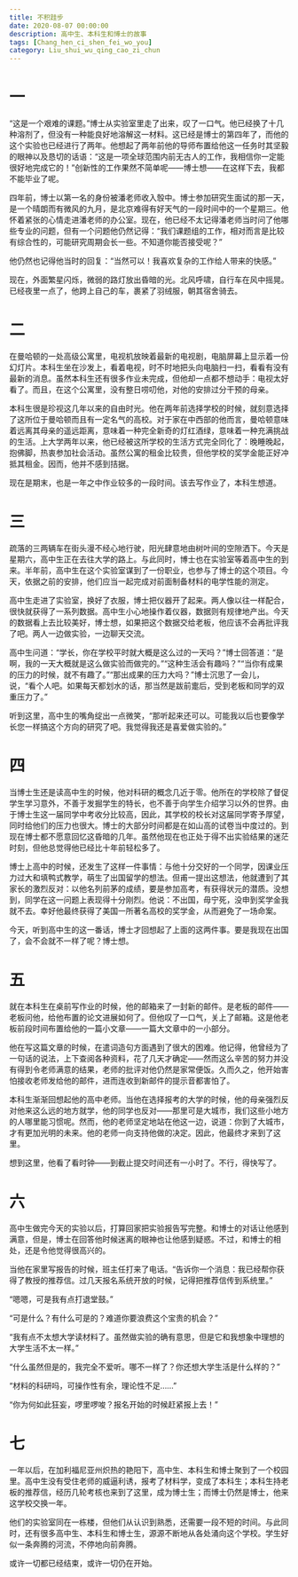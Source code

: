 ```yaml
---
title: 不积跬步
date: 2020-08-07 00:00:00
description: 高中生、本科生和博士的故事
tags: [Chang_hen_ci_shen_fei_wo_you]
category: Liu_shui_wu_qing_cao_zi_chun
---
```

# 一
“这是一个艰难的课题。”博士从实验室里走了出来，叹了一口气。他已经换了十几种溶剂了，但没有一种能良好地溶解这一材料。这已经是博士的第四年了，而他的这个实验也已经进行了两年。他想起了两年前他的导师布置给他这一任务时其坚毅的眼神以及恳切的话语：“这是一项全球范围内前无古人的工作，我相信你一定能很好地完成它的！”创新性的工作果然不简单呢——博士想——在这样下去，我都不能毕业了呢。  

四年前，博士以第一名的身份被潘老师收入彀中。博士参加研究生面试的那一天，是一个晴朗而有微风的九月，是北京难得有好天气的一段时间中的一个星期三。他怀着紧张的心情走进潘老师的办公室。现在，他已经不太记得潘老师当时问了他哪些专业的问题，但有一个问题他仍然记得：“我们课题组的工作，相对而言是比较有综合性的，可能研究周期会长一些。不知道你能否接受呢？”   

他仍然也记得他当时的回复：“当然可以！我喜欢复杂的工作给人带来的快感。”   

现在，外面繁星闪烁，微弱的路灯放出昏暗的光。北风呼啸，自行车在风中摇晃。已经夜里一点了，他跨上自己的车，裹紧了羽绒服，朝其宿舍骑去。   

# 二
在曼哈顿的一处高级公寓里，电视机放映着最新的电视剧，电脑屏幕上显示着一份幻灯片。本科生坐在沙发上，看着电视，时不时地把头向电脑扫一扫，看看有没有最新的消息。虽然本科生还有很多作业未完成，但他却一点都不想动手：电视太好看了。而且，在这个公寓里，没有整日唠叨他，对他的安排过分干预的母亲。   

本科生很是珍视这几年以来的自由时光。他在两年前选择学校的时候，就刻意选择了这所位于曼哈顿而且有一定名气的高校。对于家在中西部的他而言，曼哈顿意味着远离其母亲的遥远距离，意味着一种完全新奇的灯红酒绿，意味着一种充满挑战的生活。上大学两年以来，他已经被这所学校的生活方式完全同化了：晚睡晚起，抱佛脚，热衷参加社会活动。虽然公寓的租金比较贵，但他学校的奖学金能正好冲抵其租金。因而，他并不感到拮据。   

现在是期末，也是一年之中作业较多的一段时间。该去写作业了，本科生想道。   

# 三
疏落的三两辆车在街头漫不经心地行驶，阳光肆意地由树叶间的空隙洒下。今天是星期六，高中生正在去往大学的路上。与此同时，博士也在实验室等着高中生的到来。半年前，高中生在这个实验室谋到了一份职业，也参与了博士的这个项目。今天，依据之前的安排，他们应当一起完成对前面制备材料的电学性能的测定。   

高中生走进了实验室，换好了衣服，博士把仪器开了起来。两人像以往一样配合，很快就获得了一系列数据。高中生小心地操作着仪器，数据则有规律地产出。今天的数据看上去比较美好，博士想，如果把这个数据交给老板，他应该不会再批评我了吧。两人一边做实验，一边聊天交流。   

高中生问道：“学长，你在学校平时就大概是这么过的一天吗？”博士回答道：“是啊，我的一天大概就是这么做实验而做完的。”“这种生活会有趣吗？”“当你有成果的压力的时候，就不有趣了。”“那出成果的压力大吗？”博士沉思了一会儿，说，“看个人吧。如果每天都划水的话，那当然是跋前疐后，受到老板和同学的双重压力了。”   

听到这里，高中生的嘴角绽出一点微笑，“那听起来还可以。可能我以后也要像学长您一样搞这个方向的研究了吧。我觉得我还是喜爱做实验的。”   

# 四
当博士生还是读高中生的时候，他对科研的概念几近于零。他所在的学校除了督促学生学习意外，不善于发掘学生的特长，也不善于向学生介绍学习以外的世界。由于博士生这一届同学中考收分比较高，因此，其学校的校长对这届同学寄予厚望，同时给他们的压力也很大。博士的大部分时间都是在如山高的试卷当中度过的。到现在博士都不愿意回忆这昏暗的几年。虽然他现在也正处于得不出实验结果的迷茫时刻，但他总觉得他已经比十年前轻松多了。   

博士上高中的时候，还发生了这样一件事情：与他十分交好的一个同学，因课业压力过大和填鸭式教学，萌生了出国留学的想法。但甫一提出这想法，他就遭到了其家长的激烈反对：以他名列前茅的成绩，要是参加高考，有获得状元的潜质。没想到，同学在这一问题上表现得十分刚烈。他说：不出国，毋宁死，没申到奖学金我就不去。幸好他最终获得了美国一所著名高校的奖学金，从而避免了一场命案。   

今天，听到高中生的这一番话，博士才回想起了上面的这两件事。要是我现在出国了，会不会就不一样了呢？博士想。   

# 五
就在本科生在桌前写作业的时候，他的邮箱来了一封新的邮件。是老板的邮件——老板问他，给他布置的论文进展如何了。但他叹了一口气，关上了邮箱。这是他老板前段时间布置给他的一篇小文章——一篇大文章中的一小部分。   

他在写这篇文章的时候，在遣词造句方面遇到了很大的困难。他记得，他曾经为了一句话的说法，上下查阅各种资料，花了几天才确定——然而这么辛苦的努力并没有得到令老师满意的结果，老师的批评对他仍然是家常便饭。久而久之，他开始害怕接收老师发给他的邮件，进而连收到新邮件的提示音都害怕了。   

本科生渐渐回想起他的高中老师。当他在选择报考的大学的时候，他的母亲强烈反对他来这么远的地方就学，他的同学也反对——那里可是大城市，我们这些小地方的人哪里能习惯呢。然而，他的老师坚定地站在他这一边，说道：你到了大城市，才有更加光明的未来。他的老师一向支持他做的决定。因此，他最终才来到了这里。   

想到这里，他看了看时钟——到截止提交时间还有一小时了。不行，得快写了。   

# 六
高中生做完今天的实验以后，打算回家把实验报告写完整。和博士的对话让他感到满意，但是，博士在回答他时候迷离的眼神也让他感到疑惑。不过，和博士的相处，还是令他觉得很高兴的。   

当他在家里写报告的时候，班主任打来了电话。“告诉你一个消息：我已经帮你获得了教授的推荐信。过几天报名系统开放的时候，记得把推荐信传到系统里。”   

“嗯嗯，可是我有点打退堂鼓。”   

“可是什么？有什么可是的？难道你要浪费这个宝贵的机会？”   

“我有点不太想大学读材料了。虽然做实验的确有意思，但是它和我想象中理想的大学生活不太一样。”   

“什么虽然但是的，我完全不爱听。哪不一样了？你还想大学生活是什么样的？”   

“材料的科研吗，可操作性有余，理论性不足……”   

“你为何如此狂妄，啰里啰唆？报名开始的时候赶紧报上去！”   

# 七
一年以后，在加利福尼亚州炽热的艳阳下，高中生、本科生和博士聚到了一个校园里。高中生没有受住老师的威逼利诱，报考了材料学，变成了本科生；本科生持老板的推荐信，经历几轮考核也来到了这里，成为博士生；而博士仍然是博士，他来这学校交换一年。   

他们的实验室同在一栋楼，但他们从认识到熟悉，还需要一段不短的时间。与此同时，还有很多高中生、本科生和博士生，源源不断地从各处涌向这个学校。学生好似一条奔腾的河流，不停地向前奔腾。   

或许一切都已经结束，或许一切仍在开始。